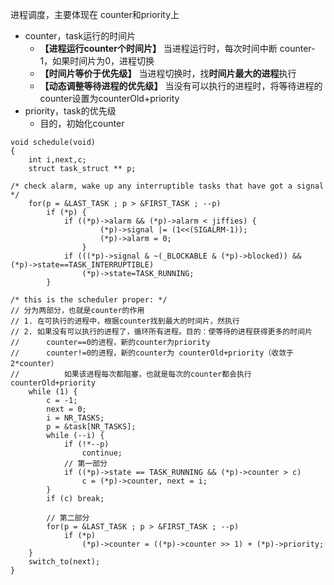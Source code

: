 进程调度，主要体现在 counter和priority上
- counter，task运行的时间片
	- **【进程运行counter个时间片】** 当进程运行时，每次时间中断 counter-1，如果时间片为0，进程切换
	- **【时间片等价于优先级】** 当进程切换时，找**时间片最大的进程**执行
	- **【动态调整等待进程的优先级】** 当没有可以执行的进程时，将等待进程的counter设置为counterOld+priority
- priority，task的优先级
	- 目的，初始化counter
```
void schedule(void)
{
	int i,next,c;
	struct task_struct ** p;

/* check alarm, wake up any interruptible tasks that have got a signal */
	for(p = &LAST_TASK ; p > &FIRST_TASK ; --p)
		if (*p) {
			if ((*p)->alarm && (*p)->alarm < jiffies) {
					(*p)->signal |= (1<<(SIGALRM-1));
					(*p)->alarm = 0;
				}
			if (((*p)->signal & ~(_BLOCKABLE & (*p)->blocked)) && (*p)->state==TASK_INTERRUPTIBLE)
				(*p)->state=TASK_RUNNING;
		}

/* this is the scheduler proper: */
// 分为两部分，也就是counter的作用
// 1. 在可执行的进程中，根据counter找到最大的时间片，然执行
// 2. 如果没有可以执行的进程了，循环所有进程。目的：使等待的进程获得更多的时间片
//		counter==0的进程，新的counter为priority
//		counter!=0的进程，新的counter为 counterOld+priority（收敛于2*counter）
//			如果该进程每次都阻塞，也就是每次的counter都会执行counterOld+priority
	while (1) {
		c = -1;
		next = 0;
		i = NR_TASKS;
		p = &task[NR_TASKS];
		while (--i) {
			if (!*--p)
				continue;
			// 第一部分
			if ((*p)->state == TASK_RUNNING && (*p)->counter > c)
				c = (*p)->counter, next = i;
		}
		if (c) break;

		// 第二部分
		for(p = &LAST_TASK ; p > &FIRST_TASK ; --p)
			if (*p)
				(*p)->counter = ((*p)->counter >> 1) + (*p)->priority;
	}
	switch_to(next);
}
```